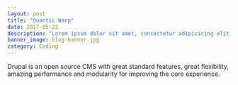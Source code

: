 ```yaml
---
layout: post
title: "Quantic Warp"
date: 2017-05-22
description: "Lorem ipsum dolor sit amet, consectetur adipisicing elit, sed do eiusmod tempor incididunt ut labore et dolore magna aliqua Ut enim..."
banner_image: blog-banner.jpg
category: Coding
---
```

Drupal is an open source CMS with great standard features, great flexibility, amazing performance and modularity for improving the core experience.
